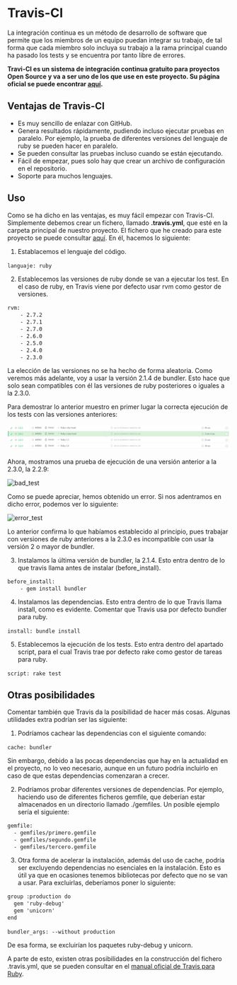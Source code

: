 # Travis-CI

La integración continua es un método de desarrollo de software que permite que los miembros de un equipo puedan integrar su trabajo, de tal forma que cada miembro solo incluya su trabajo a la rama principal cuando ha pasado los tests y se encuentra por tanto libre de errores.

**Travi-CI es un sistema de integración continua gratuito para proyectos Open Source y va a ser uno de los que use en este proyecto. Su página oficial se puede encontrar [aquí](https://travis-ci.com/).**

## Ventajas de Travis-CI

- Es muy sencillo de enlazar con GitHub.
- Genera resultados rápidamente, pudiendo incluso ejecutar pruebas en paralelo. Por ejemplo, la prueba de diferentes versiones del lenguaje de ruby se pueden hacer en paralelo.
- Se pueden consultar las pruebas incluso cuando se están ejecutando.
- Fácil de empezar, pues solo hay que crear un archivo de configuración en el repositorio.
- Soporte para muchos lenguajes.

## Uso

Como se ha dicho en las ventajas, es muy fácil empezar con Travis-CI. Simplemente debemos crear un fichero, llamado **.travis.yml**, que esté en la carpeta principal de nuestro proyecto. El fichero que he creado para este proyecto se puede consultar [aquí](https://github.com/joseegc10/get-match/blob/master/.travis.yml). En él, hacemos lo siguiente:

1. Establacemos el lenguaje del código.

`languaje: ruby`

2. Establecemos las versiones de ruby donde se van a ejecutar los test. En el caso de ruby, en Travis viene por defecto usar rvm como gestor de versiones.

```
rvm:
    - 2.7.2
    - 2.7.1
    - 2.7.0
    - 2.6.0
    - 2.5.0
    - 2.4.0
    - 2.3.0
```

La elección de las versiones no se ha hecho de forma aleatoria. Como veremos más adelante, voy a usar la versión 2.1.4 de bundler. Esto hace que solo sean compatibles con él las versiones de ruby posteriores o iguales a la 2.3.0.

Para demostrar lo anterior muestro en primer lugar la correcta ejecución de los tests con las versiones anteriores:

![ok_test](https://github.com/joseegc10/get-match/blob/master/docs/img/travis/ok_version.png)

Ahora, mostramos una prueba de ejecución de una versión anterior a la 2.3.0, la 2.2.9:

![bad_test](https://github.com/joseegc10/get-match/blob/master/docs/img/travis/bad_version.png)

Como se puede apreciar, hemos obtenido un error. Si nos adentramos en dicho error, podemos ver lo siguiente:

![error_test](https://github.com/joseegc10/get-match/blob/master/docs/img/travis/error_version.png)

Lo anterior confirma lo que habíamos establecido al principio, pues trabajar con versiones de ruby anteriores a la 2.3.0 es incompatible con usar la versión 2 o mayor de bundler.

3. Instalamos la última versión de bundler, la 2.1.4. Esto entra dentro de lo que travis llama antes de instalar (before_install).

```
before_install:
    - gem install bundler
```

4. Instalamos las dependencias. Esto entra dentro de lo que Travis llama install, como es evidente. Comentar que Travis usa por defecto bundler para ruby.

`install: bundle install`

5. Establecemos la ejecución de los tests. Esto entra dentro del apartado script, para el cual Travis trae por defecto rake como gestor de tareas para ruby.

`script: rake test`

## Otras posibilidades

Comentar también que Travis da la posibilidad de hacer más cosas. Algunas utilidades extra podrían ser las siguiente:

1. Podríamos cachear las dependencias con el siguiente comando:

`cache: bundler`

Sin embargo, debido a las pocas dependencias que hay en la actualidad en el proyecto, no lo veo necesario, aunque en un futuro podría incluirlo en caso de que estas dependencias comenzaran a crecer.

2. Podríamos probar diferentes versiones de dependencias. Por ejemplo, haciendo uso de diferentes ficheros gemfile, que deberían estar almacenados en un directorio llamado ./gemfiles. Un posible ejemplo sería el siguiente:

```
gemfile:
  - gemfiles/primero.gemfile
  - gemfiles/segundo.gemfile
  - gemfiles/tercero.gemfile
```

3. Otra forma de acelerar la instalación, además del uso de cache, podría ser excluyendo dependencias no esenciales en la instalación. Esto es útil ya que en ocasiones tenemos bibliotecas por defecto que no se van a usar. Para excluirlas, deberíamos poner lo siguiente:

```
group :production do
  gem 'ruby-debug'
  gem 'unicorn'
end

bundler_args: --without production
```

De esa forma, se excluirían los paquetes ruby-debug y unicorn.

A parte de esto, existen otras posibilidades en la construcción del fichero .travis.yml, que se pueden consultar en el [manual oficial de Travis para Ruby](https://docs.travis-ci.com/user/languages/ruby/).